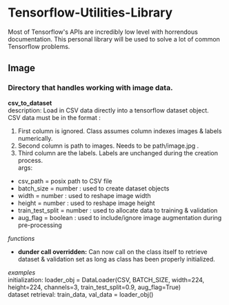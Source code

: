 # Tensorflow-Utilities-Library
Most of Tensorflow's APIs are incredibly low level with horrendous documentation. This personal library will be used to solve a lot of common Tensorflow problems.


## Image
### Directory that handles working with image data.
**csv_to_dataset**
<br />description: Load in CSV data directly into a tensorflow dataset object. 
<br />CSV data must be in the format : <br />
1. First column is ignored. Class assumes column indexes images & labels numerically.
2. Second column is path to images. Needs to be path/image.jpg .
3. Third column are the labels. Labels are unchanged during the creation process.
<br />args:
* csv_path = posix path to CSV file
* batch_size = number : used to create dataset objects
* width = number : used to reshape image width
* height = number : used to reshape image height
* train_test_split = number : used to allocate data to training & validation
* aug_flag = boolean : used to include/ignore image augmentation during pre-processing

*functions*
<br />
* **dunder call overridden:** Can now call on the class itself to retrieve dataset & validation set as long as class has been properly initialized.

*examples*
<br />
initialization: loader_obj = DataLoader(CSV, BATCH_SIZE, width=224, height=224, channels=3, train_test_split=0.9, aug_flag=True)
<br />
dataset retrieval: train_data, val_data = loader_obj()
